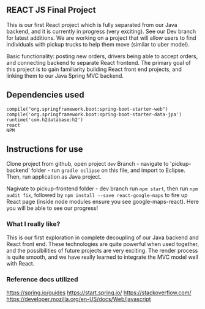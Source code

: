 ## REACT JS Final Project

This is our first React project which is fully separated from our Java backend, and it is currently in progress (very exciting). See our Dev branch for latest additions. We are working on a project that will allow users to find individuals with pickup trucks to help them move (similar to uber model).

Basic functionality: posting new orders, drivers being able to accept orders, and connecting backend to separate React frontend. The primary goal of this project is to gain familiarity building React front end projects, and linking them to our Java Spring MVC backend.

## Dependencies used
    compile("org.springframework.boot:spring-boot-starter-web")
    compile('org.springframework.boot:spring-boot-starter-data-jpa')
    runtime('com.h2database:h2')
    react
    NPM
    
## Instructions for use 

Clone project from github, open project `dev` Branch - navigate to 'pickup-backend' folder - run `gradle eclipse` on this file, and import to Eclipse. Then, run application as Java project. 


Nagivate to pickup-frontend folder - dev branch run `npm start`, then run `npm audit fix`, followed by `npm install --save react-google-maps` to fire up React page (inside node modules ensure you see google-maps-react). Here you will be able to see our progress!

### What I really like?

This is our first exploration in complete decoupling of our Java backend and React front end.  These technologies are quite powerful when used together, and the possibilities of future projects are very exciting. The render process is quite smooth, and we have really learned to integrate the MVC model well with React.  

### Reference docs utilized
https://spring.io/guides 
https://start.spring.io/
https://stackoverflow.com/
https://developer.mozilla.org/en-US/docs/Web/javascript



